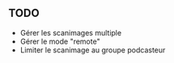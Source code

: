 ## TODO

* Gérer les scanimages multiple
* Gérer le mode "remote"
* Limiter le scanimage au groupe podcasteur